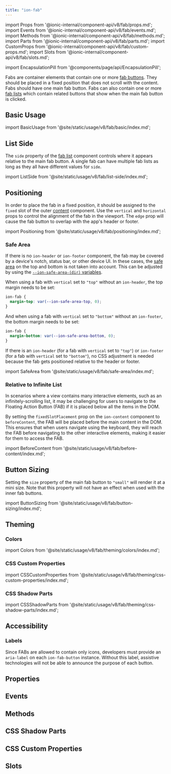 ```yaml
---
title: "ion-fab"
---
```

import Props from '@ionic-internal/component-api/v8/fab/props.md';
import Events from '@ionic-internal/component-api/v8/fab/events.md';
import Methods from '@ionic-internal/component-api/v8/fab/methods.md';
import Parts from '@ionic-internal/component-api/v8/fab/parts.md';
import CustomProps from '@ionic-internal/component-api/v8/fab/custom-props.md';
import Slots from '@ionic-internal/component-api/v8/fab/slots.md';

<head>
  <title>ion-fab: Ionic Floating Action Button for Android and iOS</title>
  <meta name="description" content="Fabs, floating action buttons, are container elements that contain one or more fab buttons. Use ion-fab when creating Android and iOS apps with Ionic Framework." />
</head>

import EncapsulationPill from '@components/page/api/EncapsulationPill';

<EncapsulationPill type="shadow" />

Fabs are container elements that contain one or more [fab buttons](./fab-button). They should be placed in a fixed position that does not scroll with the content. Fabs should have one main fab button. Fabs can also contain one or more [fab lists](./fab-list) which contain related buttons that show when the main fab button is clicked.

## Basic Usage

import BasicUsage from '@site/static/usage/v8/fab/basic/index.md';

<BasicUsage />

## List Side

The `side` property of the [fab list](./fab-list) component controls where it appears relative to the main fab button. A single fab can have multiple fab lists as long as they all have different values for `side`.

import ListSide from '@site/static/usage/v8/fab/list-side/index.md';

<ListSide />

## Positioning

In order to place the fab in a fixed position, it should be assigned to the `fixed` slot of the outer [content](./content) component. Use the `vertical` and `horizontal` props to control the alignment of the fab in the viewport. The `edge` prop will cause the fab button to overlap with the app's header or footer.

import Positioning from '@site/static/usage/v8/fab/positioning/index.md';

<Positioning />

### Safe Area

If there is no `ion-header` or `ion-footer` component, the fab may be covered by a device's notch, status bar, or other device UI. In these cases, the [safe area](/docs/theming/advanced#safe-area-padding) on the top and bottom is not taken into account. This can be adjusted by using the [`--ion-safe-area-(dir)` variables](/docs/theming/advanced#application-variables).

When using a fab with `vertical` set to `"top"` without an `ion-header`, the top margin needs to be set:

```css
ion-fab {
  margin-top: var(--ion-safe-area-top, 0);
}
```

And when using a fab with `vertical` set to `"bottom"` without an `ion-footer`, the bottom margin needs to be set:

```css
ion-fab {
  margin-bottom: var(--ion-safe-area-bottom, 0);
}
```

If there is an `ion-header` (for a fab with `vertical` set to `"top"`) or `ion-footer` (for a fab with `vertical` set to `"bottom"`), no CSS adjustment is needed because the fab gets positioned relative to the header or footer.

import SafeArea from '@site/static/usage/v8/fab/safe-area/index.md';

<SafeArea />

### Relative to Infinite List

In scenarios where a view contains many interactive elements, such as an infinitely-scrolling list, it may be challenging for users to navigate to the Floating Action Button (FAB) if it is placed below all the items in the DOM.

By setting the `fixedSlotPlacement` prop on the `ion-content` component to `beforeContent`, the FAB will be placed before the main content in the DOM. This ensures that when users navigate using the keyboard, they will reach the FAB before navigating to the other interactive elements, making it easier for them to access the FAB.

import BeforeContent from '@site/static/usage/v8/fab/before-content/index.md';

<BeforeContent />

## Button Sizing

Setting the `size` property of the main fab button to `"small"` will render it at a mini size. Note that this property will not have an effect when used with the inner fab buttons.

import ButtonSizing from '@site/static/usage/v8/fab/button-sizing/index.md';

<ButtonSizing />

## Theming

### Colors

import Colors from '@site/static/usage/v8/fab/theming/colors/index.md';

<Colors />

### CSS Custom Properties

import CSSCustomProperties from '@site/static/usage/v8/fab/theming/css-custom-properties/index.md';

<CSSCustomProperties />

### CSS Shadow Parts

import CSSShadowParts from '@site/static/usage/v8/fab/theming/css-shadow-parts/index.md';

<CSSShadowParts />

## Accessibility

### Labels

Since FABs are allowed to contain only icons, developers must provide an `aria-label` on each `ion-fab-button` instance. Without this label, assistive technologies will not be able to announce the purpose of each button.

## Properties
<Props />

## Events
<Events />

## Methods
<Methods />

## CSS Shadow Parts
<Parts />

## CSS Custom Properties
<CustomProps />

## Slots
<Slots />
